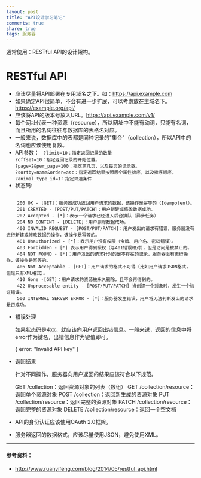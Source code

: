 ```yaml
---
layout: post
title: "API设计学习笔记"
comments: true
share: true
tags: 服务器
---
```



通常使用：RESTful API的设计架构。

# RESTful API

- 应该尽量将API部署在专用域名之下。如：https://api.example.com
- 如果确定API很简单，不会有进一步扩展，可以考虑放在主域名下。https://example.org/api/
- 应该将API的版本号放入URL。https://api.example.com/v1/
- 每个网址代表一种资源（resource），所以网址中不能有动词，只能有名词，而且所用的名词往往与数据库的表格名对应。
- 一般来说，数据库中的表都是同种记录的"集合"（collection），所以API中的名词也应该使用复数。
- API参数：
	<code>
	?limit=10：指定返回记录的数量
	?offset=10：指定返回记录的开始位置。
	?page=2&per_page=100：指定第几页，以及每页的记录数。
	?sortby=name&order=asc：指定返回结果按照哪个属性排序，以及排序顺序。
	?animal_type_id=1：指定筛选条件
	</code>
- 状态码:
<code>
	200 OK - [GET]：服务器成功返回用户请求的数据，该操作是幂等的（Idempotent）。
	201 CREATED - [POST/PUT/PATCH]：用户新建或修改数据成功。
	202 Accepted - [*]：表示一个请求已经进入后台排队（异步任务）
	204 NO CONTENT - [DELETE]：用户删除数据成功。
	400 INVALID REQUEST - [POST/PUT/PATCH]：用户发出的请求有错误，服务器没有进行新建或修改数据的操作，该操作是幂等的。
	401 Unauthorized - [*]：表示用户没有权限（令牌、用户名、密码错误）。
	403 Forbidden - [*] 表示用户得到授权（与401错误相对），但是访问是被禁止的。
	404 NOT FOUND - [*]：用户发出的请求针对的是不存在的记录，服务器没有进行操作，该操作是幂等的。
	406 Not Acceptable - [GET]：用户请求的格式不可得（比如用户请求JSON格式，但是只有XML格式）。
	410 Gone -[GET]：用户请求的资源被永久删除，且不会再得到的。
	422 Unprocesable entity - [POST/PUT/PATCH] 当创建一个对象时，发生一个验证错误。
	500 INTERNAL SERVER ERROR - [*]：服务器发生错误，用户将无法判断发出的请求是否成功。
</code>

- 错误处理

	如果状态码是4xx，就应该向用户返回出错信息。一般来说，返回的信息中将error作为键名，出错信息作为键值即可。

	{
	    error: "Invalid API key"
	}

- 返回结果

	针对不同操作，服务器向用户返回的结果应该符合以下规范。

	GET /collection：返回资源对象的列表（数组）
	GET /collection/resource：返回单个资源对象
	POST /collection：返回新生成的资源对象
	PUT /collection/resource：返回完整的资源对象
	PATCH /collection/resource：返回完整的资源对象
	DELETE /collection/resource：返回一个空文档

- API的身份认证应该使用OAuth 2.0框架。
- 服务器返回的数据格式，应该尽量使用JSON，避免使用XML。

---
####  参考资料：  ####
- http://www.ruanyifeng.com/blog/2014/05/restful_api.html
